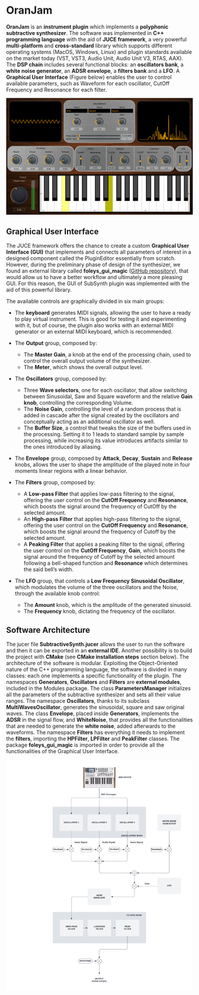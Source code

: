 # OranJam
**OranJam** is an **instrument plugin** which implements a **polyphonic subtractive synthesizer**. The software was implemented in **C++ programming language** with the aid of **JUCE framework**, a very powerful **multi-platform** and **cross-standard** library which supports different operating systems (MacOS, Windows, Linux) and plugin standards available on the market today (VST, VST3, Audio Unit, Audio Unit V3, RTAS, AAX). The **DSP chain** includes several functional blocks: an **oscillators bank**, a **white noise generator**, an **ADSR envelope**, a **filters bank** and a **LFO**. A **Graphical User Interface** (Figure below) enables the user to control available parameters, such as Waveform for each oscillator, CutOff Frequency and Resonance for each filter.

<p align="center">
  <img width="800" height=auto src="./Assets/images/SubSynthGUI.png">
</p>

## Graphical User Interface
The JUCE framework offers the chance to create a custom **Graphical User Interface (GUI)** that implements and connects all parameters of interest in a designed component called the PluginEditor essentially from scratch. However, during the preliminary phase of design of the synthesizer, we found an external library called **foleys_gui_magic** ([GitHub repository](https://github.com/ffAudio/foleys_gui_magic)), that would allow us to have a better workflow and ultimately a more pleasing GUI. For this reason, the GUI of SubSynth plugin was implemented with the aid of this powerful library.

The available controls are graphically divided in six main groups:
- The **keyboard** generates MIDI signals, allowing the user to have a ready to play virtual instrument. This is good for testing it and experimenting with it, but of course, the plugin also works with an external MIDI generator or an external MIDI keyboard, which is recommended.

- The **Output** group, composed by:
  - The **Master Gain**, a knob at the end of the processing chain, used to control the overall output volume of the synthesizer.
  - The **Meter**, which shows the overall output level.

- The **Oscillators** group, composed by:
  - Three **Wave selectors**, one for each oscillator, that allow switching between Sinusoidal, Saw and Square waveform and the relative **Gain knob**, controlling the corresponding Volume.
  - The **Noise Gain**, controlling the level of a random process that is added in cascade after the signal created by the oscillators and conceptually acting as an additional oscillator as well.
  - The **Buffer Size**, a control that tweaks the size of the buffers used in the processing. Setting it to 1 leads to standard sample by sample processing, while increasing its value introduces artifacts similar to the ones introduced by aliasing.

- The **Envelope** group, composed by **Attack**, **Decay**, **Sustain** and **Release** knobs, allows the user to shape the amplitude of the played note in four moments linear regions with a linear behavior.

- The **Filters** group, composed by:
  - A **Low-pass Filter** that applies low-pass filtering to the signal, offering the user control on the **CutOff Frequency** and **Resonance**, which boosts the signal around the frequency of CutOff by the selected amount.
  - An **High-pass Filter** that applies high-pass filtering to the signal, offering the user control on the **CutOff Frequency** and **Resonance**, which boosts the signal around the frequency of Cutoff by the selected amount.
  - A **Peaking Filter** that applies a peaking filter to the signal, offering the user control on the **CutOff Frequency**, **Gain**, which boosts the signal around the frequency of Cutoff by the selected amount following a bell-shaped function and **Resonance** which determines the said bell’s width.

- The **LFO** group, that controls a **Low Frequency Sinusoidal Oscillator**, which modulates the volume of the three oscillators and the Noise, through the available knob control:
  - The **Amount** knob, which is the amplitude of the generated sinusoid.
  - The **Frequency** knob, dictating the frequency of the oscillator.

## Software Architecture
The jucer file **SubtractiveSynth.jucer** allows the user to run the software and then it can be exported in an **external IDE**. Another possibility is to build the project with **CMake** (see **CMake installation steps** section below).
The architecture of the software is modular. Exploiting the Object-Oriented nature of the C++ programming language, the software is divided in many classes: each one implements a specific functionality of the plugin. The namespaces **Generators**, **Oscillators** and **Filters** are **external modules**, included in the Modules package.
The class **ParametersManager** initializes all the parameters of the subtractive synthesizer and sets all their value ranges. The namespace **Oscillators**, thanks to its subclass **MultiWavesOscillator**, generates the sinusoidal, square and saw original waves. The class **Envelope**, placed inside **Generators**, implements the **ADSR** in the signal flow, and **WhiteNoise**, that provides all the functionalities that are needed to generate the **white noise**, added afterwards to the waveforms.
The namespace **Filters** has everything it needs to implement the **filters**, importing the **HPFilter**, **LPFilter** and **PeakFilter** classes.
The package **foleys_gui_magic** is imported in order to provide all the functionalities of the Graphical User Interface.

<p align="center">
  <img width="600" height=auto src="./Assets/graphs/Signal_Flow_Diagram.png">
</p>
